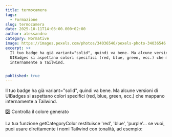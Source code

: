```yaml
---
title: termocamera
tags:
  - Formazione
slug: termocamera
date: 2025-10-11T14:03:00.000+02:00
author: alessandro
category: Normative
image: https://images.pexels.com/photos/34036546/pexels-photo-34036546.jpeg
excerpt: >+
  Il tuo badge ha già variant="solid", quindi va bene. Ma alcune versioni di
  UIBadges si aspettano colori specifici (red, blue, green, ecc.) che mappano
  internamente a Tailwind.


published: true
---
```

Il tuo badge ha già variant="solid", quindi va bene. Ma alcune versioni di UIBadges si aspettano colori specifici (red, blue, green, ecc.) che mappano internamente a Tailwind.

2️⃣ Controlla il colore generato

La tua funzione getCategoryColor restituisce 'red', 'blue', 'purple'… se vuoi, puoi usare direttamente i nomi Tailwind con tonalità, ad esempio:
